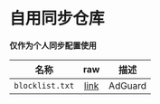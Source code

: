 # 自用同步仓库
**仅作为个人同步配置使用**

|名称|raw|描述|
|:-:|:-:|:-:|
|`blocklist.txt`|[link](https://raw.githubusercontent.com/as1rkiv/sync/main/adguard/blocklist.txt)|AdGuard
